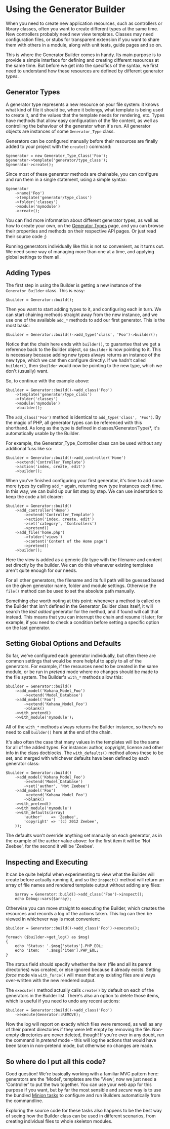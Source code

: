 # Using the Generator Builder

When you need to create new application resources, such as controllers or library classes, often you want to create different types at the same time. New controllers probably need new view templates. Classes may need configuration files, or stubs for transparent extension if you want to share them with others in a module, along with unit tests, guide pages and so on.

This is where the Generator Builder comes in handy.  Its main purpose is to provide a simple interface for defining and creating different resources at the same time.  But before we get into the specifics of the syntax, we first need to understand how these resources are defined by different generator *types*.

## Generator Types

A generator type represents a new resource on your file system: it knows what kind of file it should be, where it belongs, what template is being used to create it, and the values that the template needs for rendering, etc. Types have methods that allow easy configuration of the file content, as well as controlling the behaviour of the generator when it's run. All generator objects are instances of some `Generator_Type` class.

Generators can be configured manually before their resources are finally added to your project with the `create()` command:

	$generator = new Generator_Type_Class('Foo');
	$generator->template('generator/type_class');
	$generator->create();

Since most of these generator methods are chainable, you can configure and run them in a single statement, using a simple syntax:

	$generator
		->name('Foo')
		->template('generator/type_class')
		->folder('classes')
		->module('mymodule')
		->create();

You can find more information about different generator types, as well as how to create your own, on the [Generator Types](types) page, and you can browse their properties and methods on their respective API pages. Or just read their source code ;)

Running generators individually like this is not so convenient, as it turns out.  We need some way of managing more than one at a time, and applying global settings to them all.

## Adding Types

The first step in using the Builder is getting a new instance of the `Generator_Builder` class. This is easy:

	$builder = Generator::build();
	
Then you want to start adding types to it, and configuring each in turn.  We can start chaining methods straight away from the new instance, and we use one of the available `add_*` methods to add our first generator. This is the most basic:

	$builder = Generator::build()->add_type('class', 'Foo')->builder();
	
Notice that the chain here ends with `builder()`, to guarantee that we get a reference back to the Builder object, so `$builder` is now pointing to it.  This is necessary because adding new types always returns an instance of the new type, which we can then configure directly. If we hadn't called `builder()`, then `$builder` would now be pointing to the new type, which we don't (usually) want.

So, to continue with the example above:

	$builder = Generator::build()->add_class('Foo')
		->template('generator/type_class')
		->folder('classes')
		->module('mymodule')
		->builder();

The `add_class('Foo')` method is identical to `add_type('class', 'Foo')`. By the magic of  PHP, all generator types can be referenced with this shorthand. As long as the type is defined in classes/Generator/Type/*, it's automatically usable by the Builder.

For example, the Generator_Type_Controller class can be used without any additional fuss like so:

	$builder = Generator::build()->add_controller('Home')
		->extend('Controller_Template')
		->action('index, create, edit')
		->builder();

When you've finished configuring your first generator, it's time to add some more types by calling `add_*` again, returning new type instances each time. In this way, we can build up our list step by step. We can use indentation to keep the code a bit clearer:

	$builder = Generator::build()
		->add_controller('Home')
			->extend('Controller_Template')
			->action('index, create, edit')
			->set('category', 'Controllers')
			->pretend()
		->add_file('home.php')
			->folder('views')
			->content('Content of the Home page')
			->pretend()
		->builder();

Here the view is added as a generic *file* type with the filename and content set directly by the builder. We can do this whenever existing templates aren't quite enough for our needs.

For all other generators, the filename and its full path will be guessed based on the given generator name, folder and module settings. Otherwise the `file()` method can be used to set the absolute path manually.

Something else worth noting at this point: whenever a method is called on the Builder that isn't defined in the Generator_Builder class itself, it will search the *last added* generator for the method, and if found will call that instead. This means that you can interrupt the chain and resume it later; for example, if you need to check a condition before setting a specific option on the last generator.

## Setting Global Options and Defaults

So far, we've configured each generator individually, but often there are common settings that would be more helpful to apply to all of the generators.  For example, if the resources need to be created in the same module, or be run in *pretend* mode where no changes should be made to the file system. The Builder's `with_*` methods allow this:

	$builder = Generator::build()
		->add_model('Kohana_Model_Foo')
			->extend('Model_Database')
		->add_model('Foo')
			->extend('Kohana_Model_Foo')
			->blank()
		->with_pretend()
		->with_module('mymodule');

All of the `with_*` methods always returns the Builder instance, so there's no need to call `builder()` here at the end of the chain.  

It's also often the case that many values in the templates will be the same for all of the added types.  For instance: author, copyright, license and other info in the class docblocks.  The `with_defaults()` method allows these to be set, and merged with whichever defaults have been defined by each generator class:

	$builder = Generator::build()
		->add_model('Kohana_Model_Foo')
			->extend('Model_Database')
			->set('author', 'Not Zeebee')
		->add_model('Foo')
			_>extend('Kohana_Model_Foo')
			->blank()
		->with_pretend()
		->with_module('mymodule')
		->with_defaults(array(
			'author'    => 'Zeebee',
			'copyright' => '(c) 2012 Zeebee',
		));

The defaults won't override anything set manually on each generator, as in the example of the `author` value above: for the first item it will be 'Not Zeebee', for the second it will be 'Zeebee'.

## Inspecting and Executing

It can be quite helpful when experimenting to view what the Builder will create before actually running it, and so the `inspect()` method will return an array of file names and rendered template output without adding any files:

		$array = Generator::build()->add_class('Foo')->inspect();
		echo Debug::vars($array);

Otherwise you can move straight to executing the Builder, which creates the resources and records a log of the actions taken.  This log can then be viewed in whichever way is most convenient:

	$builder = Generator::build()->add_class('Foo')->execute();
	
	foreach ($builder->get_log() as $msg)
	{
		echo 'Status: '.$msg['status'].PHP_EOL;
		echo 'Item:   '.$msg['item'].PHP_EOL;
	}
	
The status field should specify whether the item (file and all its parent directories) was created, or else ignored because it already exists.  Setting *force* mode via `with_force()` will mean that any existing files are always over-written with the new rendered output.

The `execute()` method actually calls `create()` by default on each of the generators in the Builder list. There's also an option to delete those items, which is useful if you need to undo any recent actions:

	$builder = Generator::build()->add_class('Foo')
		->execute(Generator::REMOVE);

Now the log will report on exactly which files were removed, as well as any of their parent directories if they were left empty by removing the file. Non-empty directories are never deleted, though! If you're ever in any doubt, run the command in *pretend* mode - this will log the actions that would have been taken in non-pretend mode, but otherwise no changes are made.

## So where do I put all this code?

Good question! We're basically working with a familiar MVC pattern here: generators are the 'Model', templates are the 'View', now we just need a 'Controller' to put the two together.  You can use your web app for this purpose if you want, but by far the most sensible and *secure* way is to use the bundled [Minion tasks](tasks) to configure and run Builders automatically from the commandline.

Exploring the source code for these tasks also happens to be the best way of seeing how the Builder class can be used in different scenarios, from creating individual files to whole skeleton modules.
